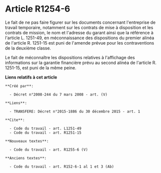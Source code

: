 # Article R1254-6

Le fait de ne pas faire figurer sur les documents concernant l'entreprise de travail temporaire, notamment sur les contrats
de mise à disposition et les contrats de mission, le nom et l'adresse du garant ainsi que la référence à l'article L.
1251-49, en méconnaissance des dispositions du premier alinéa de l'article R. 1251-15 est puni de l'amende prévue pour les
contraventions de la deuxième classe. 

Le fait de méconnaître les dispositions relatives à l'affichage des informations sur la garantie financière prévu au second
alinéa de l'article R. 1251-15, est puni de la même peine.

**Liens relatifs à cet article**

	**Créé par**:

	  - Décret n°2008-244 du 7 mars 2008 - art. (V)

	**Liens**:

	  - TRANSFERE: Décret n°2015-1886 du 30 décembre 2015 - art. 1

	**Cite**:

	  - Code du travail - art. L1251-49
	  - Code du travail - art. R1251-15

	**Nouveaux textes**:

	  - Code du travail - art. R1255-6 (V)

	**Anciens textes**:

	  - Code du travail - art. R152-6-1 al 1 et 3 (Ab)

